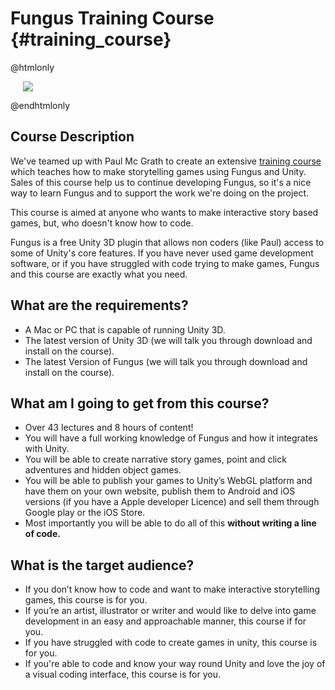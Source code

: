 # Fungus Training Course {#training_course}

@htmlonly

<div>
<a target="_blank" href="https://www.udemy.com/make-interactive-games-with-fungus-unity3d-no-coding-required/?couponCode=FungusDiscount2016"><img hspace="20" src="./training.png"></a>
</div>

@endhtmlonly

## Course Description

We've teamed up with Paul Mc Grath to create an extensive [training course] which teaches how to make storytelling games using Fungus and Unity. Sales of this course help us to continue developing Fungus, so it's a nice way to learn Fungus and to support the work we're doing on the project.

This course is aimed at anyone who wants to make interactive story based games, but, who doesn't know how to code.

Fungus is a free Unity 3D plugin that allows non coders (like Paul) access to some of Unity's core features. If you have never used game development software, or if you have struggled with code trying to make games, Fungus and this course are exactly what you need.

## What are the requirements?

- A Mac or PC that is capable of running Unity 3D.
- The latest version of Unity 3D (we will talk you through download and install on the course).
- The latest Version of Fungus (we will talk you through download and install on the course).

## What am I going to get from this course?

- Over 43 lectures and 8 hours of content!
- You will have a full working knowledge of Fungus and how it integrates with Unity.
- You will be able to create narrative story games, point and click adventures and hidden object games.
- You will be able to publish your games to Unity’s WebGL platform and have them on your own website, publish them to Android and iOS versions (if you have a Apple developer Licence) and sell them through Google play or the iOS Store.
- Most importantly you will be able to do all of this **without writing a line of code.**

## What is the target audience?

- If you don’t know how to code and want to make interactive storytelling games, this course is for you.
- If you’re an artist, illustrator or writer and would like to delve into game development in an easy and approachable manner, this course if for you.
- If you have struggled with code to create games in unity, this course is for you.
- If you're able to code and know your way round Unity and love the joy of a visual coding interface, this course is for you.

[training course]: https://www.udemy.com/make-interactive-games-with-fungus-unity3d-no-coding-required/?couponCode=FungusDiscount2016

[img training]: ./training_course/training.png